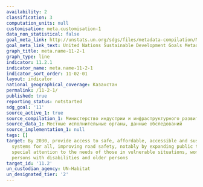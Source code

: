 ```yaml
---
availability: 2
classification: 3
computation_units: null
customisation: meta.customisation-1
data_non_statistical: false
goal_meta_link: http://unstats.un.org/sdgs/files/metadata-compilation/Metadata-Goal-11.pdf
goal_meta_link_text: United Nations Sustainable Development Goals Metadata (pdf 2066kB)
graph_title: meta.name-11-2-1
graph_type: line
indicator: 11.2.1
indicator_name: meta.name-11-2-1
indicator_sort_order: 11-02-01
layout: indicator
national_geographical_coverage: Казахстан
permalink: /11-2-1/
published: true
reporting_status: notstarted
sdg_goal: '11'
source_active_1: true
source_compilation_1: Министерство индустрии и инфраструктурного развития РК
source_data_1: Местные исполнительные органы, данные обследований
source_implementation_1: null
tags: []
target: By 2030, provide access to safe, affordable, accessible and sustainable transport
  systems for all, improving road safety, notably by expanding public transport, with
  special attention to the needs of those in vulnerable situations, women, children,
  persons with disabilities and older persons
target_id: '11.2'
un_custodian_agency: UN-Habitat
un_designated_tier: '2'
---
```

